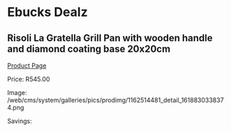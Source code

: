 
# Ebucks Dealz
## Risoli La Gratella Grill Pan with wooden handle and diamond coating base 20x20cm
[Product Page](https://www.ebucks.com/web/shop/productSelected.do?prodId=1162514481&catId=704983235)

Price: R545.00

Image: /web/cms/system/galleries/pics/prodimg/1162514481_detail_1618830338374.png

Savings: 


	